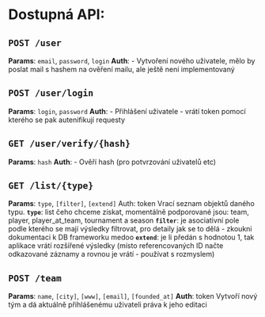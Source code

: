 # Dostupná API:
## `POST /user`
**Params**: `email`, `password`, `login`
**Auth**: -
Vytvoření nového uživatele, mělo by poslat mail s hashem na ověření mailu, ale ještě není implementovaný

## `POST /user/login`
**Params**: `login`, `password`
**Auth**: -
Přihlášení uživatele - vrátí token pomocí kterého se pak autenifikují requesty

## `GET /user/verify/{hash}`
**Params**: `hash`
**Auth**: -
Ověří hash (pro potvrzování uživatelů etc)

## `GET /list/{type}`
**Params**: `type`, `[filter]`, `[extend]`
Auth: token
Vrací seznam objektů daného typu.
**`type`**: list čeho chceme získat, momentálně podporované jsou: team, player, player_at_team, tournament a season
**`filter`**: je asociativní pole podle kterého se mají výsledky filtrovat, pro detaily jak se to dělá - zkoukni dokumentaci k DB frameworku medoo
**`extend`**: je li předán s hodnotou 1, tak aplikace vrátí rozšířené výsledky (místo referencovaných ID načte odkazované záznamy a rovnou je vrátí - používat s rozmyslem)

## `POST /team`
**Params**: `name`, `[city]`, `[www]`, `[email]`, `[founded_at]`
**Auth**: token
Vytvoří nový tým a dá aktuálně přihlášenému uživateli práva k jeho editaci
